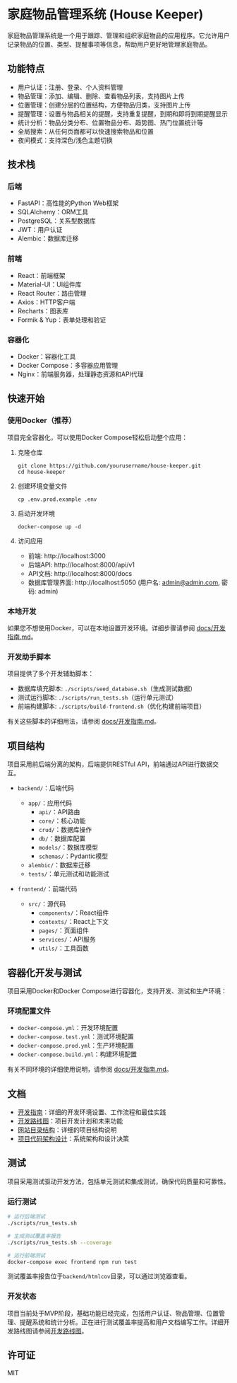 # 家庭物品管理系统 (House Keeper)

家庭物品管理系统是一个用于跟踪、管理和组织家庭物品的应用程序。它允许用户记录物品的位置、类型、提醒事项等信息，帮助用户更好地管理家庭物品。

## 功能特点

- 用户认证：注册、登录、个人资料管理
- 物品管理：添加、编辑、删除、查看物品列表，支持图片上传
- 位置管理：创建分层的位置结构，方便物品归类，支持图片上传
- 提醒管理：设置与物品相关的提醒，支持重复提醒，到期和即将到期提醒显示
- 统计分析：物品分类分布、位置物品分布、趋势图、热门位置统计等
- 全局搜索：从任何页面都可以快速搜索物品和位置
- 夜间模式：支持深色/浅色主题切换

## 技术栈

### 后端

- FastAPI：高性能的Python Web框架
- SQLAlchemy：ORM工具
- PostgreSQL：关系型数据库
- JWT：用户认证
- Alembic：数据库迁移

### 前端

- React：前端框架
- Material-UI：UI组件库
- React Router：路由管理
- Axios：HTTP客户端
- Recharts：图表库
- Formik & Yup：表单处理和验证

### 容器化

- Docker：容器化工具
- Docker Compose：多容器应用管理
- Nginx：前端服务器，处理静态资源和API代理

## 快速开始

### 使用Docker（推荐）

项目完全容器化，可以使用Docker Compose轻松启动整个应用：

1. 克隆仓库
   ```
   git clone https://github.com/yourusername/house-keeper.git
   cd house-keeper
   ```

2. 创建环境变量文件
   ```
   cp .env.prod.example .env
   ```
   
3. 启动开发环境
   ```
   docker-compose up -d
   ```

4. 访问应用
   - 前端: http://localhost:3000
   - 后端API: http://localhost:8000/api/v1
   - API文档: http://localhost:8000/docs
   - 数据库管理界面: http://localhost:5050 (用户名: admin@admin.com, 密码: admin)

### 本地开发

如果您不想使用Docker，可以在本地设置开发环境。详细步骤请参阅 [docs/开发指南.md](docs/开发指南.md)。

### 开发助手脚本

项目提供了多个开发辅助脚本：

- 数据库填充脚本: `./scripts/seed_database.sh`（生成测试数据）
- 测试运行脚本: `./scripts/run_tests.sh`（运行单元测试）
- 前端构建脚本: `./scripts/build-frontend.sh`（优化构建前端项目）

有关这些脚本的详细用法，请参阅 [docs/开发指南.md](docs/开发指南.md)。

## 项目结构

项目采用前后端分离的架构，后端提供RESTful API，前端通过API进行数据交互。

- `backend/`：后端代码
  - `app/`：应用代码
    - `api/`：API路由
    - `core/`：核心功能
    - `crud/`：数据库操作
    - `db/`：数据库配置
    - `models/`：数据库模型
    - `schemas/`：Pydantic模型
  - `alembic/`：数据库迁移
  - `tests/`：单元测试和功能测试

- `frontend/`：前端代码
  - `src/`：源代码
    - `components/`：React组件
    - `contexts/`：React上下文
    - `pages/`：页面组件
    - `services/`：API服务
    - `utils/`：工具函数

## 容器化开发与测试

项目采用Docker和Docker Compose进行容器化，支持开发、测试和生产环境：

### 环境配置文件

- `docker-compose.yml`：开发环境配置
- `docker-compose.test.yml`：测试环境配置
- `docker-compose.prod.yml`：生产环境配置
- `docker-compose.build.yml`：构建环境配置

有关不同环境的详细使用说明，请参阅 [docs/开发指南.md](docs/开发指南.md)。

## 文档

- [开发指南](docs/开发指南.md)：详细的开发环境设置、工作流程和最佳实践
- [开发路线图](docs/开发路线图.md)：项目开发计划和未来功能
- [网站目录结构](docs/网站目录结构.md)：详细的项目结构说明
- [项目代码架构设计](docs/项目代码架构设计.md)：系统架构和设计决策

## 测试

项目采用测试驱动开发方法，包括单元测试和集成测试，确保代码质量和可靠性。

### 运行测试

```bash
# 运行后端测试
./scripts/run_tests.sh

# 生成测试覆盖率报告
./scripts/run_tests.sh --coverage

# 运行前端测试
docker-compose exec frontend npm run test
```

测试覆盖率报告位于`backend/htmlcov`目录，可以通过浏览器查看。

### 开发状态

项目当前处于MVP阶段，基础功能已经完成，包括用户认证、物品管理、位置管理、提醒系统和统计分析。正在进行测试覆盖率提高和用户文档编写工作。详细开发路线图请参阅[开发路线图](docs/开发路线图.md)。

## 许可证

MIT

